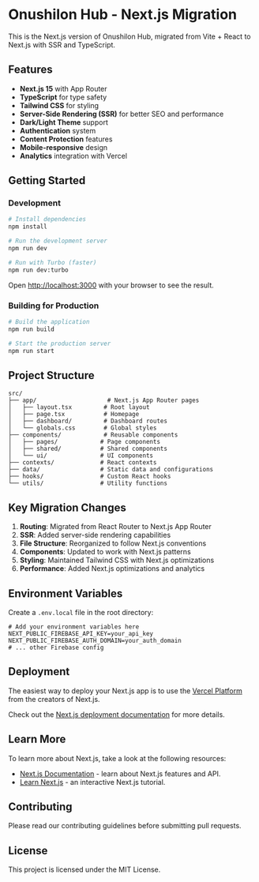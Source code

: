 # Onushilon Hub - Next.js Migration

This is the Next.js version of Onushilon Hub, migrated from Vite + React to Next.js with SSR and TypeScript.

## Features

- **Next.js 15** with App Router
- **TypeScript** for type safety
- **Tailwind CSS** for styling
- **Server-Side Rendering (SSR)** for better SEO and performance
- **Dark/Light Theme** support
- **Authentication** system
- **Content Protection** features
- **Mobile-responsive** design
- **Analytics** integration with Vercel

## Getting Started

### Development

```bash
# Install dependencies
npm install

# Run the development server
npm run dev

# Run with Turbo (faster)
npm run dev:turbo
```

Open [http://localhost:3000](http://localhost:3000) with your browser to see the result.

### Building for Production

```bash
# Build the application
npm run build

# Start the production server
npm run start
```

## Project Structure

```
src/
├── app/                    # Next.js App Router pages
│   ├── layout.tsx         # Root layout
│   ├── page.tsx           # Homepage
│   ├── dashboard/         # Dashboard routes
│   └── globals.css        # Global styles
├── components/            # Reusable components
│   ├── pages/            # Page components
│   ├── shared/           # Shared components
│   └── ui/               # UI components
├── contexts/             # React contexts
├── data/                 # Static data and configurations
├── hooks/                # Custom React hooks
└── utils/                # Utility functions
```

## Key Migration Changes

1. **Routing**: Migrated from React Router to Next.js App Router
2. **SSR**: Added server-side rendering capabilities
3. **File Structure**: Reorganized to follow Next.js conventions
4. **Components**: Updated to work with Next.js patterns
5. **Styling**: Maintained Tailwind CSS with Next.js optimizations
6. **Performance**: Added Next.js optimizations and analytics

## Environment Variables

Create a `.env.local` file in the root directory:

```env
# Add your environment variables here
NEXT_PUBLIC_FIREBASE_API_KEY=your_api_key
NEXT_PUBLIC_FIREBASE_AUTH_DOMAIN=your_auth_domain
# ... other Firebase config
```

## Deployment

The easiest way to deploy your Next.js app is to use the [Vercel Platform](https://vercel.com/new?utm_medium=default-template&filter=next.js&utm_source=create-next-app&utm_campaign=create-next-app-readme) from the creators of Next.js.

Check out the [Next.js deployment documentation](https://nextjs.org/docs/deployment) for more details.

## Learn More

To learn more about Next.js, take a look at the following resources:

- [Next.js Documentation](https://nextjs.org/docs) - learn about Next.js features and API.
- [Learn Next.js](https://nextjs.org/learn) - an interactive Next.js tutorial.

## Contributing

Please read our contributing guidelines before submitting pull requests.

## License

This project is licensed under the MIT License.